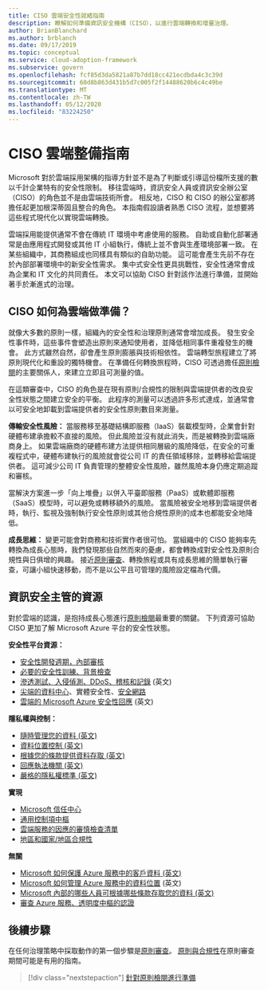 ```yaml
---
title: CISO 雲端安全性就緒指南
description: 瞭解如何準備資訊安全機構（CISO），以進行雲端轉換和增量治理。
author: BrianBlanchard
ms.author: brblanch
ms.date: 09/17/2019
ms.topic: conceptual
ms.service: cloud-adoption-framework
ms.subservice: govern
ms.openlocfilehash: fcf85d3da5821a87b7dd18cc421ecdbda4c3c39d
ms.sourcegitcommit: 60d8b863d431b5d7c005f2f14488620b6c4c49be
ms.translationtype: MT
ms.contentlocale: zh-TW
ms.lasthandoff: 05/12/2020
ms.locfileid: "83224250"
---
```

<!-- cSpell:ignore CISO -->

# <a name="ciso-cloud-readiness-guide"></a>CISO 雲端整備指南

Microsoft 對於雲端採用架構的指導方針並不是為了判斷或引導這份檔所支援的數以千計企業特有的安全性限制。 移往雲端時，資訊安全人員或資訊安全辦公室（CISO）的角色並不是由雲端技術所會。 相反地，CISO 和 CISO 的辦公室都將擔任起更加根深蒂固且整合的角色。 本指南假設讀者熟悉 CISO 流程，並想要將這些程式現代化以實現雲端轉換。

雲端採用能提供通常不會在傳統 IT 環境中考慮使用的服務。 自助或自動化部署通常是由應用程式開發或其他 IT 小組執行，傳統上並不會與生產環境部署一致。 在某些組織中，其商務組成也同樣具有類似的自助功能。 這可能會產生先前不存在於內部部署環境中的新安全性需求。 集中式安全性更具挑戰性，安全性通常會成為企業和 IT 文化的共同責任。 本文可以協助 CISO 針對該作法進行準備，並開始著手於漸進式的治理。

<!-- markdownlint-disable MD026 -->

## <a name="how-can-a-ciso-prepare-for-the-cloud"></a>CISO 如何為雲端做準備？

就像大多數的原則一樣，組織內的安全性和治理原則通常會增加成長。 發生安全性事件時，這些事件會塑造出原則來通知使用者，並降低相同事件重複發生的機會。 此方式雖然自然，卻會產生原則膨脹與技術相依性。 雲端轉型旅程建立了將原則現代化和重設的獨特機會。 在準備任何轉換旅程時，CISO 可透過擔任[原則檢閱](./cloud-policy-review.md)的主要關係人，來建立立即且可測量的值。

在這類審查中，CISO 的角色是在現有原則/合規性的限制與雲端提供者的改良安全性狀態之間建立安全的平衡。 此程序的測量可以透過許多形式達成，並通常會以可安全地卸載到雲端提供者的安全性原則數目來測量。

**傳輸安全性風險：** 當服務移至基礎結構即服務（IaaS）裝載模型時，企業會針對硬體布建承擔較不直接的風險。 但此風險並沒有就此消失，而是被轉換到雲端廠商身上。 如果雲端廠商的硬體布建方法提供相同層級的風險降低，在安全的可重複程式中，硬體布建執行的風險就會從公司 IT 的責任領域移除，並轉移給雲端提供者。 這可減少公司 IT 負責管理的整體安全性風險，雖然風險本身仍應定期追蹤和審核。

當解決方案進一步「向上堆疊」以併入平臺即服務（PaaS）或軟體即服務（SaaS）模型時，可以避免或轉移額外的風險。 當風險被安全地移到雲端提供者時，執行、監視及強制執行安全性原則或其他合規性原則的成本也都能安全地降低。

**成長思維：** 變更可能會對商務和技術實作者很可怕。 當組織中的 CISO 能夠率先轉換為成長心態時，我們發現那些自然而來的憂慮，都會轉換成對安全性及原則合規性與日俱增的興趣。 接近[原則審查](./cloud-policy-review.md)、轉換旅程或具有成長思維的簡單執行審查，可讓小組快速移動，而不是以公平且可管理的風險設定檔為代價。

## <a name="resources-for-the-chief-information-security-officer"></a>資訊安全主管的資源

對於雲端的認識，是抱持成長心態進行[原則檢閱](./cloud-policy-review.md)最重要的關鍵。 下列資源可協助 CISO 更加了解 Microsoft Azure 平台的安全性狀態。

<!-- docsTest:ignore "Security Response in the Cloud" -->

**安全性平台資源：**

- [安全性開發週期，內部審核](https://www.microsoft.com/sdl)
- [必要的安全性訓練、背景檢查](https://downloads.cloudsecurityalliance.org/star/self-assessment/StandardResponsetoRequestforInformationWindowsAzureSecurityPrivacy.docx)
- [滲透測試、入侵偵測、DDoS、稽核和記錄](https://www.microsoft.com/security/business/operations) \(英文\)
- [尖端的資料中心](https://www.microsoft.com/cloud-platform/global-datacenters)、實體安全性、[安全網路](https://docs.microsoft.com/azure/security/security-network-overview)
- [雲端的 Microsoft Azure 安全性回應](https://aka.ms/securityresponsepaper) \(英文\)

**隱私權與控制：**

- [隨時管理您的資料 (英文)](https://www.microsoft.com/trust-center/privacy/data-management)
- [資料位置控制 (英文)](https://www.microsoft.com/trust-center/privacy/data-location)
- [根據您的條款提供資料存取 (英文)](https://www.microsoft.com/trust-center/privacy/data-access)
- [回應執法機關 (英文)](https://www.microsoft.com/trust-center/privacy)
- [嚴格的隱私權標準 (英文)](https://www.microsoft.com/trust-center/privacy)

<!-- docsTest:ignore "Cloud Services Due Diligence Checklist" -->

**實現**

- [Microsoft 信任中心](https://www.microsoft.com/trust-center)
- [通用控制項中樞](https://www.microsoft.com/trust-center/compliance/compliance-overview)
- [雲端服務的因應的審慎檢查清單](https://www.microsoft.com/trust-center/compliance/due-diligence-checklist)
- [地區和國家/地區合規性](https://www.microsoft.com/trust-center/compliance/regional-country-compliance)

**無關**

- [Microsoft 如何保護 Azure 服務中的客戶資料 (英文)](https://www.microsoft.com/trust-center)
- [Microsoft 如何管理 Azure 服務中的資料位置](https://azuredatacentermap.azurewebsites.net) \(英文\)
- [Microsoft 內部的哪些人員可根據哪些條款存取您的資料 (英文)](https://www.microsoft.com/trust-center/privacy/data-access)
- [審查 Azure 服務、透明度中樞的認證](https://www.microsoft.com/trust-center/compliance/compliance-overview)

## <a name="next-steps"></a>後續步驟

在任何治理策略中採取動作的第一個步驟是[原則審查](./cloud-policy-review.md)。 [原則與合規性](./index.md)在原則審查期間可能是有用的指南。

> [!div class="nextstepaction"]
> [針對原則檢閱進行準備](./cloud-policy-review.md)
